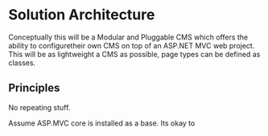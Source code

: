 # Solution Architecture

Conceptually this will be a Modular and Pluggable CMS which offers the ability to configuretheir own CMS on top of an ASP.NET MVC web project.  This will be as lightweight a CMS as possible, page types can be defined as classes.

## Principles

No repeating stuff.

Assume ASP.MVC core is installed as a base.  Its okay to 

